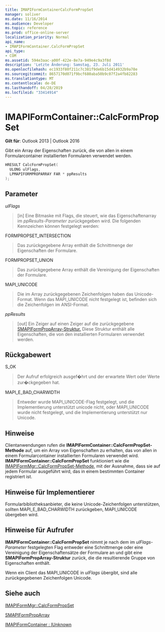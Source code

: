 ```yaml
---
title: IMAPIFormContainerCalcFormPropSet
manager: soliver
ms.date: 11/16/2014
ms.audience: Developer
ms.topic: reference
ms.prod: office-online-server
localization_priority: Normal
api_name:
- IMAPIFormContainer.CalcFormPropSet
api_type:
- COM
ms.assetid: 594e3aac-a00f-422e-8e7a-949e4c9a3f8d
description: 'Letzte Änderung: Samstag, 23. Juli 2011'
ms.openlocfilehash: ec1933f80f211c7c381f9de6b15d414932b9a78e
ms.sourcegitcommit: 8657170d071f9bcf680aba50b9c07f2a4fb82283
ms.translationtype: MT
ms.contentlocale: de-DE
ms.lasthandoff: 04/28/2019
ms.locfileid: "33414914"
---
```

# <a name="imapiformcontainercalcformpropset"></a>IMAPIFormContainer::CalcFormPropSet

  
  
**Gilt für**: Outlook 2013 | Outlook 2016 
  
Gibt ein Array der Eigenschaften zurück, die von allen in einem Formularcontainer installierten Formularen verwendet werden.
  
```cpp
HRESULT CalcFormPropSet(
  ULONG ulFlags,
  LPMAPIFORMPROPARRAY FAR * ppResults
);
```

## <a name="parameters"></a>Parameter

 _ulFlags_
  
> [in] Eine Bitmaske mit Flags, die steuert, wie das Eigenschaftenarray im  _ppResults-Parameter_ zurückgegeben wird. Die folgenden Kennzeichen können festgelegt werden: 
    
FORMPROPSET_INTERSECTION 
  
> Das zurückgegebene Array enthält die Schnittmenge der Eigenschaften der Formulare.
    
FORMPROPSET_UNION 
  
> Das zurückgegebene Array enthält die Vereinigung der Eigenschaften der Formulare.
    
MAPI_UNICODE 
  
> Die im Array zurückgegebenen Zeichenfolgen haben das Unicode-Format. Wenn das MAPI_UNICODE nicht festgelegt ist, befinden sich die Zeichenfolgen im ANSI-Format.
    
 _ppResults_
  
> [out] Ein Zeiger auf einen Zeiger auf die zurückgegebene [SMAPIFormPropArray-Struktur.](smapiformproparray.md) Diese Struktur enthält alle Eigenschaften, die von den installierten Formularen verwendet werden. 
    
## <a name="return-value"></a>Rückgabewert

S_OK 
  
> Der Aufruf erfolgreich ausgef�hrt und der erwartete Wert oder Werte zur�ckgegeben hat.
    
MAPI_E_BAD_CHARWIDTH 
  
> Entweder wurde MAPI_UNICODE-Flag festgelegt, und die Implementierung unterstützt unicode nicht, oder MAPI_UNICODE wurde nicht festgelegt, und die Implementierung unterstützt nur Unicode.
    
## <a name="remarks"></a>Hinweise

Clientanwendungen rufen die **IMAPIFormContainer::CalcFormPropSet-Methode** auf, um ein Array von Eigenschaften zu erhalten, das von allen in einem Formularcontainer installierten Formularen verwendet wird. **IMAPIFormContainer::CalcFormPropSet** funktioniert wie die [IMAPIFormMgr::CalcFormPropSet-Methode,](imapiformmgr-calcformpropset.md) mit der Ausnahme, dass sie auf jedem Formular ausgeführt wird, das in einem bestimmten Container registriert ist. 
  
## <a name="notes-to-implementers"></a>Hinweise für Implementierer

Formularbibliotheksanbieter, die keine Unicode-Zeichenfolgen unterstützen, sollten MAPI_E_BAD_CHARWIDTH zurückgeben, MAPI_UNICODE übergeben wird.
  
## <a name="notes-to-callers"></a>Hinweise für Aufrufer

 **IMAPIFormContainer::CalcFormPropSet** nimmt je nach dem im  _ulFlags-Parameter_ festgelegten Flag entweder eine Schnittmenge oder eine Vereinigung der Eigenschaftensätze der Formulare an und gibt eine **SMAPIFormPropArray-Struktur** zurück, die die resultierende Gruppe von Eigenschaften enthält. 
  
Wenn ein Client das MAPI_UNICODE in  _ulFlags_ übergibt, sind alle zurückgegebenen Zeichenfolgen Unicode.
  
## <a name="see-also"></a>Siehe auch



[IMAPIFormMgr::CalcFormPropSet](imapiformmgr-calcformpropset.md)
  
[SMAPIFormPropArray](smapiformproparray.md)
  
[IMAPIFormContainer : IUnknown](imapiformcontaineriunknown.md)

